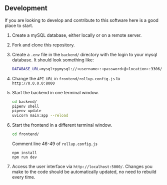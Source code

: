 ## Development 
If you are looking to develop and contribute to this software here is a good place to start. 
1. Create a mySQL database, either locally or on a remote server. 
2. Fork and clone this repository. 
3. Create a `.env` file in the `backend/` directory with the login to your mysql database. It should look something like:
    ```bash
    DATABASE_URL=mysql+pymysql://<username>:<password>@<location>:3306/<db_name>
    ```
4. Change the `API_URL` in `frontend/rollup.config.js` to `http://0.0.0.0:8000`
5. Start the backend in one terminal window.
    ```bash
    cd backend/
    pipenv shell
    pipenv update
    uvicorn main:app --reload
    ```
6. Start the frontend in a different terminal window.
    ```bash
    cd frontend/
    ```

    Comment line 46-49 of `rollup.config.js`
    
    
    ```
    npm install
    npm run dev
    ```
7. Access the user interface via `http://localhost:5000/`. Changes you make to the code should be automatically updated, no need to rebuild every time.
